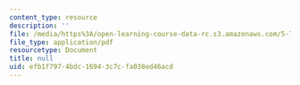 ```yaml
---
content_type: resource
description: ''
file: /media/https%3A/open-learning-course-data-rc.s3.amazonaws.com/5-73-quantum-mechanics-i-fall-2018/efb1f7974bdc16943c7cfa038ed46acd_MIT5_73F18_Lec12.pdf
file_type: application/pdf
resourcetype: Document
title: null
uid: efb1f797-4bdc-1694-3c7c-fa038ed46acd
---
```

